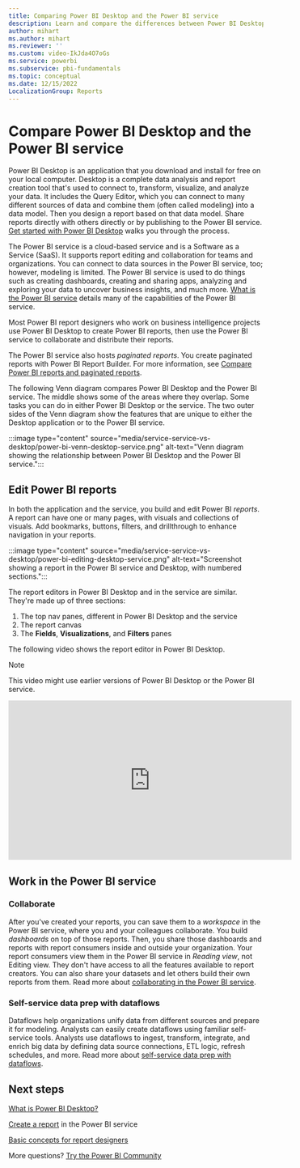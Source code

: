 ```yaml
---
title: Comparing Power BI Desktop and the Power BI service
description: Learn and compare the differences between Power BI Desktop download application and the cloud-based Power BI service.
author: mihart
ms.author: mihart
ms.reviewer: ''
ms.custom: video-IkJda4O7oGs
ms.service: powerbi
ms.subservice: pbi-fundamentals
ms.topic: conceptual
ms.date: 12/15/2022
LocalizationGroup: Reports
---
```

# Compare Power BI Desktop and the Power BI service

Power BI Desktop is an application that you download and install for free on your local computer. Desktop is a complete data analysis and report creation tool that's used to connect to, transform, visualize, and analyze your data. It includes the Query Editor, which you can connect to many different sources of data and combine them (often called modeling) into a data model. Then you design a report based on that data model. Share reports directly with others directly or by publishing to the Power BI service. [Get started with Power BI Desktop](desktop-getting-started.md) walks you through the process.

The Power BI service is a cloud-based service and is a Software as a Service (SaaS). It supports report editing and collaboration for teams and organizations. You can connect to data sources in the Power BI service, too; however, modeling is limited. The Power BI service is used to do things such as creating dashboards, creating and sharing apps, analyzing and exploring your data to uncover business insights, and much more. [What is the Power BI service](power-bi-service-overview.md) details many of the capabilities of the Power BI service.

Most Power BI report designers who work on business intelligence projects use Power BI Desktop to create Power BI reports, then use the Power BI service to collaborate and distribute their reports.

The Power BI service also hosts *paginated reports*. You create paginated reports with Power BI Report Builder. For more information, see [Compare Power BI reports and paginated reports](../paginated-reports/paginated-reports-report-builder-power-bi.md#compare-power-bi-reports-and-paginated-reports).

The following Venn diagram compares Power BI Desktop and the Power BI service. The middle shows some of the areas where they overlap. Some tasks you can do in either Power BI Desktop or the service. The two outer sides of the Venn diagram show the features that are unique to either the Desktop application or to the Power BI service.  

:::image type="content" source="media/service-service-vs-desktop/power-bi-venn-desktop-service.png" alt-text="Venn diagram showing the relationship between Power BI Desktop and the Power BI service.":::

## Edit Power BI reports

In both the application and the service, you build and edit Power BI *reports*. A report can have one or many pages, with visuals and collections of visuals. Add bookmarks, buttons, filters, and drillthrough to enhance navigation in your reports.

:::image type="content" source="media/service-service-vs-desktop/power-bi-editing-desktop-service.png" alt-text="Screenshot showing a report in the Power BI service and Desktop, with numbered sections.":::

The report editors in Power BI Desktop and in the service are similar. They're made up of three sections:  

1. The top nav panes, different in Power BI Desktop and the service
2. The report canvas
3. The **Fields**, **Visualizations**, and **Filters** panes

The following video shows the report editor in Power BI Desktop.

> [!NOTE]  
> This video might use earlier versions of Power BI Desktop or the Power BI service.

<iframe width="560" height="315" src="https://www.youtube.com/embed/IkJda4O7oGs" frameborder="0" allowfullscreen></iframe>

## Work in the Power BI service

### Collaborate

After you've created your reports, you can save them to a *workspace* in the Power BI service, where you and your colleagues collaborate. You build *dashboards* on top of those reports. Then, you share those dashboards and reports with report consumers inside and outside your organization. Your report consumers view them in the Power BI service in *Reading view*, not Editing view. They don't have access to all the features available to report creators.  You can also share your datasets and let others build their own reports from them. Read more about [collaborating in the Power BI service](../collaborate-share/service-new-workspaces.md).

### Self-service data prep with dataflows

Dataflows help organizations unify data from different sources and prepare it for modeling. Analysts can easily create dataflows using familiar self-service tools. Analysts use dataflows to ingest, transform, integrate, and enrich big data by defining data source connections, ETL logic, refresh schedules, and more. Read more about [self-service data prep with dataflows](../transform-model/dataflows/dataflows-introduction-self-service.md).

## Next steps

[What is Power BI Desktop?](desktop-what-is-desktop.md)

[Create a report](../create-reports/service-report-create-new.md) in the Power BI service

[Basic concepts for report designers](service-basic-concepts.md)

More questions? [Try the Power BI Community](https://community.powerbi.com/)
